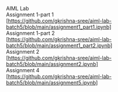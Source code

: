 AIML Lab<br/>
Assignment 1-part 1 <br/>
[https://github.com/gkrishna-sree/aiml-lab-batch5/blob/main/assignment1_part1.ipynb] <br/>
Assignment 1-part 2 <br/>
[https://github.com/gkrishna-sree/aiml-lab-batch5/blob/main/assignment1_part2.ipynb] <br/>
Assignment 2 <br/>
[https://github.com/gkrishna-sree/aiml-lab-batch5/blob/main/assignment2.ipynb]<br/>
Assignment 4 <br>
[https://github.com/gkrishna-sree/aiml-lab-batch5/blob/main/assignment5.ipynb]
